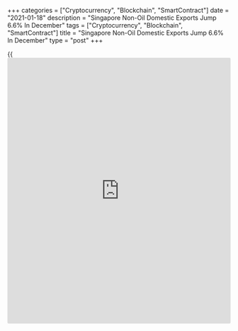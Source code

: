 +++
categories = ["Cryptocurrency", "Blockchain", "SmartContract"]
date = "2021-01-18"
description = "Singapore Non-Oil Domestic Exports Jump 6.6% In December"
tags = ["Cryptocurrency", "Blockchain", "SmartContract"]
title = "Singapore Non-Oil Domestic Exports Jump 6.6% In December"
type = "post"
+++

{{<iframe id="large-banner" src="https://www.bounty.group/#slide=11.0" width="100%" height="600" scrolling="no" style="border: 0px solid rgb(216, 221, 230); border-radius: 3px;">}}

Non-oil domestic exports climbed 6.6 percent on month in December,
Enterprise Singapore said on Monday.

That beat expectations for an increase of 3.6 percent following the
upwardly revised 3.7 percent decline in November (originally -3.8
percent).

On a yearly basis, non-oil domestic exports jumped 6.8 percent - again
exceeding expectations for an increase of 0.3 percent following the
downwardly revised 5.0 percent contraction in the previous month
(originally -4.9 percent).

Singapore posted a trade surplus of SGD6.20 billion last month, roughly
in line with expectations following the SGD3.93 billion surplus a month
earlier.

For comments and feedback [contact](https://www.playgroundfx.com/contact/): editorial@rtt[news](https://www.letsplayfx.com/blog/forex-news-website/).com

[Economic News][1]

 **What parts of the world are seeing the best (and worst) economic
performances lately? Click[here][2] to check out our [Econ Scorecard][2]
and find out! See up-to-the-moment [ranking](https://www.playgroundfx.com/blog/crypto-exchange-ranking/)s for the best and worst
performers in [GDP][3], [unemployment rate][4], [inflation][2] and much
more.**

   1. www.rtt[news](https://www.letsplayfx.com/blog/forex-news-website/).com/Content/EconomicNews.aspx
   2. www.rtt[news](https://www.letsplayfx.com/blog/forex-news-website/).com/economic-scorecard/world-rank/CPI/highest-performance.aspx
   3. www.rtt[news](https://www.letsplayfx.com/blog/forex-news-website/).com/economic-scorecard/world-rank/GDP/highest-performance.aspx
   4. www.rtt[news](https://www.letsplayfx.com/blog/forex-news-website/).com/economic-scorecard/world-rank/unemployment-rate/lowest-performance.aspx